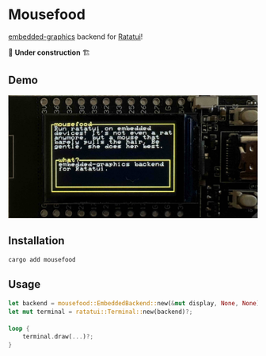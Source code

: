 # Mousefood

[embedded-graphics](https://crates.io/crates/embedded-graphics) backend for [Ratatui](https://crates.io/crates/ratatui)!

🚧 **Under construction** 🏗️

## Demo

![demo.jpg](demo.jpg)

## Installation

```shell
cargo add mousefood
```

## Usage

```rust
let backend = mousefood::EmbeddedBackend::new(&mut display, None, None);
let mut terminal = ratatui::Terminal::new(backend)?;

loop {
    terminal.draw(...)?;
}
```
